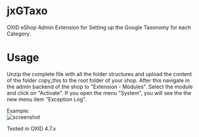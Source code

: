 jxGTaxo
=========

OXID eShop Admin Extension for Setting up the Google Taxonomy for each Category.


Usage
=========
  Unzip the complete file with all the folder structures and upload the content of the folder copy_this to the root folder of your shop.
  After this navigate in the admin backend of the shop to "Extension - Modules". Select the module and click on "Activate".
  If you open the menu "System", you will see the the new menu item "Exception Log".
  
Example:  
![screenshot](https://github.com/job963/jxGTaxo/raw/master/docs/img/edit-taxonomy-rs.png)
  
Tested in OXID 4.7.x
